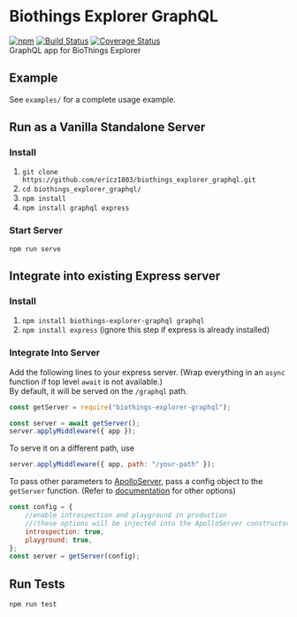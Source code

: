 # Biothings Explorer GraphQL
[![npm](https://img.shields.io/npm/v/biothings-explorer-graphql)](https://www.npmjs.com/package/biothings-explorer-graphql) [![Build Status](https://travis-ci.com/ericz1803/biothings_explorer_graphql.svg?branch=master)](https://travis-ci.com/ericz1803/biothings_explorer_graphql) [![Coverage Status](https://coveralls.io/repos/github/ericz1803/biothings_explorer_graphql/badge.svg?branch=master)](https://coveralls.io/github/ericz1803/biothings_explorer_graphql?branch=master)  
GraphQL app for BioThings Explorer

## Example
See `examples/` for a complete usage example.

## Run as a Vanilla Standalone Server
### Install
1. `git clone https://github.com/ericz1803/biothings_explorer_graphql.git`
2. `cd biothings_explorer_graphql/`
3. `npm install`
4. `npm install graphql express`

### Start Server
`npm run serve`

## Integrate into existing Express server
### Install
1. `npm install biothings-explorer-graphql graphql`
2. `npm install express` (ignore this step if express is already installed)

### Integrate Into Server
Add the following lines to your express server. (Wrap everything in an `async` function if top level `await` is not available.)  
By default, it will be served on the `/graphql` path.

```js
const getServer = require("biothings-explorer-graphql");

const server = await getServer();
server.applyMiddleware({ app });
```

To serve it on a different path, use
```js
server.applyMiddleware({ app, path: "/your-path" });
```

To pass other parameters to [ApolloServer](https://www.apollographql.com/docs/apollo-server/api/apollo-server/#apolloserver), pass a config object to the `getServer` function. (Refer to [documentation](https://www.apollographql.com/docs/apollo-server/api/apollo-server/#apolloserver) for other options)

```js
const config = {
    //enable introspection and playground in production 
    //(these options will be injected into the ApolloServer constructor after the `typeDefs` and `resolvers` are automatically passed in)
    introspection: true,
    playground: true,
};
const server = getServer(config);
```


## Run Tests
`npm run test`